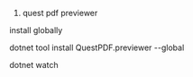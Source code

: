 

1. quest pdf  previewer     

install globally

dotnet tool install QuestPDF.previewer --global


dotnet watch
